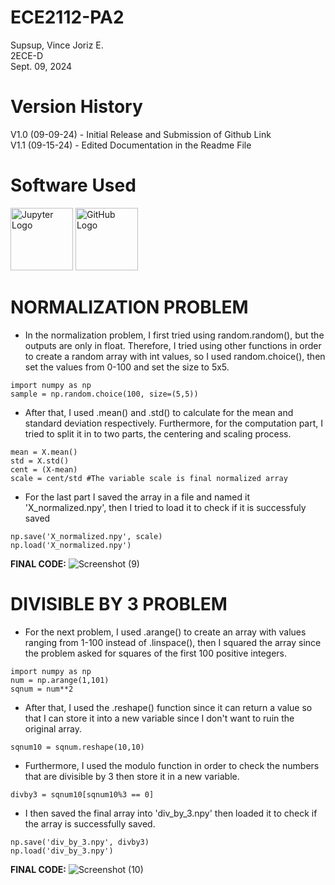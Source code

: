 # ECE2112-PA2
Supsup, Vince Joriz E.  
2ECE-D  
Sept. 09, 2024  

# Version History
V1.0 (09-09-24) - Initial Release and Submission of Github Link  
V1.1 (09-15-24) - Edited Documentation in the Readme File

# Software Used
<img src="https://jupyter.org/assets/main-logo.svg" alt="Jupyter Logo" width="100"/> <img src="https://github.githubassets.com/images/modules/logos_page/GitHub-Mark.png" alt="GitHub Logo" width="100"/>

# NORMALIZATION PROBLEM
* In the normalization problem, I first tried using random.random(), but the outputs are only in float. Therefore, I tried using other functions in order to create a random array with int values, so I used random.choice(), then set the values from 0-100 and set the size to 5x5. 
```
import numpy as np
sample = np.random.choice(100, size=(5,5))
```
* After that, I used .mean() and .std() to calculate for the mean and standard deviation respectively. Furthermore, for the computation part, I tried to split it in to two parts, the centering and scaling process.
```
mean = X.mean() 
std = X.std()
cent = (X-mean)
scale = cent/std #The variable scale is final normalized array
```
* For the last part I saved the array in a file and named it 'X_normalized.npy', then I tried to load it to check if it is successfuly saved
```
np.save('X_normalized.npy', scale)
np.load('X_normalized.npy')
```
**FINAL CODE:**
![Screenshot (9)](https://github.com/user-attachments/assets/4337d33c-83b2-468e-837d-0dea9b397975)

# DIVISIBLE BY 3 PROBLEM
* For the next problem, I used .arange() to create an array with values ranging from 1-100 instead of .linspace(), then I squared the array since the problem asked for squares of the first 100 positive integers. 
```
import numpy as np
num = np.arange(1,101)
sqnum = num**2
```
* After that, I used the .reshape() function since it can return a value so that I can store it into a new variable since I don't want to ruin the original array. 
```
sqnum10 = sqnum.reshape(10,10)
```
* Furthermore, I used the modulo function in order to check the numbers that are divisible by 3 then store it in a new variable.
```
divby3 = sqnum10[sqnum10%3 == 0]
```
* I then saved the final array into 'div_by_3.npy' then loaded it to check if the array is successfully saved.
```
np.save('div_by_3.npy', divby3)
np.load('div_by_3.npy')
```
**FINAL CODE:**
![Screenshot (10)](https://github.com/user-attachments/assets/0c03f022-b1e7-4f0e-a365-19324c1bf81c)
